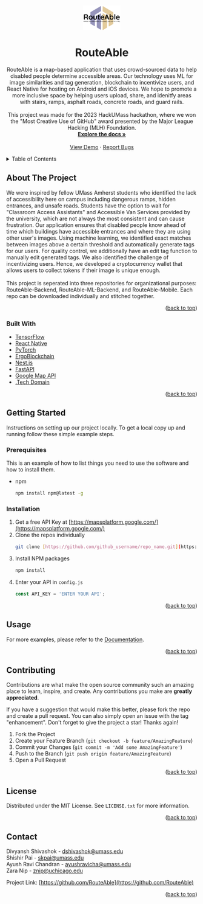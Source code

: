 <!-- PROJECT LOGO -->
<br />
<div align="center">
  <a href="[https://github.com/RouteAble](https://github.com/RouteAble)">
    <img src="/profile/images/logo.png" alt="Logo" width=100>
  </a>

<h1 align="center">RouteAble</h3>

  <p align="center">
RouteAble is a map-based application that uses crowd-sourced data to help disabled people determine accessible areas. Our technology uses ML for image similarities and tag generation, blockchain to incentivize users, and React Native for hosting on Android and iOS devices. We hope to promote a more inclusive space by helping users upload, share, and idenitfy areas with stairs, ramps, asphalt roads, concrete roads, and guard rails. <br /> <br /> This project was made for the 2023 HackUMass hackathon, where we won the "Most Creative Use of GitHub" award presented by the Major League Hacking (MLH) Foundation.
    <br/>
    <a href="https://github.com/RouteAble"><strong>Explore the docs »</strong></a>
    <br />
    <br />
    <a href="https://docs.google.com/presentation/d/145E9zU8xtpnWF9hRp2KIpmkV4GY5TStbv_fuzdng2to/edit?usp=sharing">View Demo</a>
    ·
    <a href="https://github.com/orgs/RouteAble/discussions">Report Bugs</a>  
  </p>
</div>



<!-- TABLE OF CONTENTS -->
<details>
  <summary>Table of Contents</summary>
  <ol>
    <li>
      <a href="#about-the-project">About The Project</a>
      <ul>
        <li><a href="#built-with">Built With</a></li>
      </ul>
    </li>
    <li>
      <a href="#getting-started">Getting Started</a>
      <ul>
        <li><a href="#prerequisites">Prerequisites</a></li>
        <li><a href="#installation">Installation</a></li>
      </ul>
    </li>
    <li><a href="#usage">Usage</a></li>
    <li><a href="#contributing">Contributing</a></li>
    <li><a href="#license">License</a></li>
    <li><a href="#contact">Contact</a></li>
  </ol>
</details>



<!-- ABOUT THE PROJECT -->
## About The Project

We were inspired by fellow UMass Amherst students who identified the lack of accessibility here on campus including dangerous ramps, hidden entrances, and unsafe roads. Students have the option to wait for "Classroom Access Assistants" and Accessible Van Services provided by the university, which are not always the most consistent and can cause frustration. Our application ensures that disabled people know ahead of time which buildings have accessible entrances and where they are using other user's images. Using machine learning, we identified exact matches between images above a certain threshold and automatically generate tags for our users. For quality control, we additionally have an edit tag function to manually edit generated tags. We also identified the challenge of incentivizing users. Hence, we developed a cryptocurrency wallet that allows users to collect tokens if their image is unique enough. <br /> <br /> This project is seperated into three repositories for organizational purposes: RouteAble-Backend, RouteAble-ML-Backend, and RouteAble-Mobile. Each repo can be downloaded individually and stitched together.

<p align="right">(<a href="#readme-top">back to top</a>)</p>



### Built With

* [TensorFlow](https://www.tensorflow.org/)
* [React Native](https://reactnative.dev/)
* [PyTorch](https://pytorch.org/l)
* [ErgoBlockchain](https://ergoplatform.org/en/)
* [Nest.js](https://nestjs.com/)
* [FastAPI](https://fastapi.tiangolo.com/)
* [Google Map API](https://developers.google.com/maps)
* [.Tech Domain](https://get.tech/mlh)

<p align="right">(<a href="#readme-top">back to top</a>)</p>



<!-- GETTING STARTED -->
## Getting Started

Instructions on setting up our project locally.
To get a local copy up and running follow these simple example steps.

### Prerequisites

This is an example of how to list things you need to use the software and how to install them.
* npm
  ```sh
  npm install npm@latest -g
  ```

### Installation

1. Get a free API Key at [https://mapsplatform.google.com/](https://mapsplatform.google.com/)
2. Clone the repos individually
   ```sh
   git clone [https://github.com/github_username/repo_name.git](https://github.com/RouteAble)
   ```
3. Install NPM packages
   ```sh
   npm install
   ```
4. Enter your API in `config.js`
   ```js
   const API_KEY = 'ENTER YOUR API';
   ```

<p align="right">(<a href="#readme-top">back to top</a>)</p>



<!-- USAGE EXAMPLES -->
## Usage

For more examples, please refer to the [Documentation](https://github.com/RouteAble).

<p align="right">(<a href="#readme-top">back to top</a>)</p>

<!-- CONTRIBUTING -->
## Contributing

Contributions are what make the open source community such an amazing place to learn, inspire, and create. Any contributions you make are **greatly appreciated**.

If you have a suggestion that would make this better, please fork the repo and create a pull request. You can also simply open an issue with the tag "enhancement".
Don't forget to give the project a star! Thanks again!

1. Fork the Project
2. Create your Feature Branch (`git checkout -b feature/AmazingFeature`)
3. Commit your Changes (`git commit -m 'Add some AmazingFeature'`)
4. Push to the Branch (`git push origin feature/AmazingFeature`)
5. Open a Pull Request

<p align="right">(<a href="#readme-top">back to top</a>)</p>

<!-- LICENSE -->
## License

Distributed under the MIT License. See `LICENSE.txt` for more information.

<p align="right">(<a href="#readme-top">back to top</a>)</p>



<!-- CONTACT -->
## Contact

Divyansh Shivashok - dshivashok@umass.edu <br/>
Shishir Pai - skpai@umass.edu  <br/>
Ayush Ravi Chandran - ayushravicha@umass.edu  <br/>
Zara Nip - znip@uchicago.edu

Project Link: [https://github.com/RouteAble](https://github.com/RouteAble)

<p align="right">(<a href="#readme-top">back to top</a>)</p>
